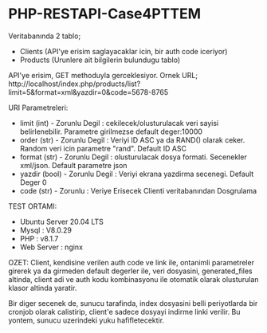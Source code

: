 # PHP-RESTAPI-Case4PTTEM

Veritabanında 2 tablo;
- Clients (API'ye erisim saglayacaklar icin, bir auth code iceriyor)
- Products (Urunlere ait bilgilerin bulundugu tablo)


API'ye erisim, GET methoduyla gerceklesiyor.
Ornek URL;
http://localhost/index.php/products/list?limit=5&format=xml&yazdir=0&code=5678-8765

URI Parametreleri:
- limit (int) - Zorunlu Degil : cekilecek/olusturulacak veri sayisi belirlenebilir. Parametre girilmezse default deger:10000
- order (str) - Zorunlu Degil : Veriyi ID ASC ya da RAND() olarak ceker. Random veri icin parametre "rand". Default ID ASC
- format (str) - Zorunlu Degil : olusturulacak dosya formati. Secenekler xml/json. Default parametre json
- yazdir (bool) - Zorunlu Degil : Veriyi ekrana yazdirma secenegi. Default Deger 0
- code (str) - Zorunlu : Veriye Erisecek Clienti veritabanından Dosgrulama


TEST ORTAMI:
- Ubuntu Server 20.04 LTS
- Mysql : V8.0.29
- PHP : v8.1.7
- Web Server : nginx


OZET:
Client, kendisine verilen auth code ve link ile, ontanimli parametreler girerek ya da girmeden default degerler ile, veri dosyasini, generated_files altinda, client adi ve auth kodu kombinasyonu ile otomatik olarak olusturulan klasor altinda yaratir.

Bir diger secenek de, sunucu tarafinda, index dosyasini belli periyotlarda bir cronjob olarak calistirip, client'e sadece dosyayi indirme linki verilir. Bu yontem, sunucu uzerindeki yuku hafifletecektir.
